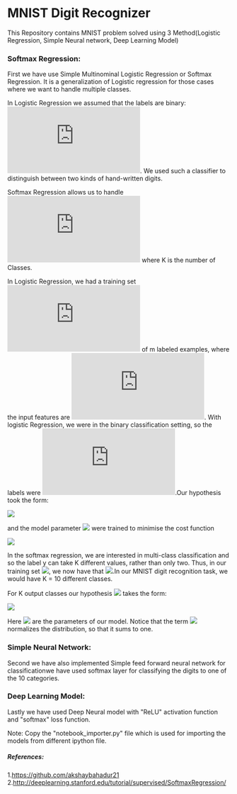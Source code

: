 # MNIST Digit Recognizer
This Repository contains MNIST problem solved using 3 Method(Logistic Regression, Simple Neural network, Deep Learning Model)

### Softmax Regression:
First we have use Simple Multinominal Logistic Regression or Softmax Regression.
It is a generalization of Logistic regression for those cases where we want to handle multiple classes.

In Logistic Regression we assumed that the labels are binary: ![](https://latex.codecogs.com/gif.latex?y%5E%7B%28i%29%7D%20%5Cin%20%5C%7B0%2C1%5C%7D). We used such a classifier to distinguish between two kinds of hand-written digits.

Softmax Regression allows us to handle ![](https://latex.codecogs.com/gif.latex?y%5E%7B%28i%29%7D%20%5Cin%20%5C%7B1%2C%5Cldots%2CK%5C%7D) where K is the number of Classes.

In Logistic Regression, we had a training set ![](https://latex.codecogs.com/gif.latex?%5C%7B%20%28x%5E%7B%281%29%7D%2C%20y%5E%7B%281%29%7D%29%2C%20%5Cldots%2C%20%28x%5E%7B%28m%29%7D%2C%20y%5E%7B%28m%29%7D%29%20%5C%7D) of m labeled examples, where the input features are ![](https://latex.codecogs.com/gif.latex?x%5E%7B%28i%29%7D%20%5Cin%20%5CRe%5E%7Bn%7D). With logistic Regression, we were in the binary classification setting, so the labels were ![](https://latex.codecogs.com/gif.latex?y%5E%7B%28i%29%7D%20%5Cin%20%5C%7B0%2C1%5C%7D).Our hypothesis took the form: 

![](http://www.sciweavers.org/upload/Tex2Img_1543849469/render.png)

and the model parameter ![](http://www.sciweavers.org/upload/Tex2Img_1543849637/render.png) were trained to minimise the cost function

![](http://www.sciweavers.org/upload/Tex2Img_1543849698/render.png)

In the softmax regression, we are interested in multi-class classification and so the label y can take K different values, rather than only two. Thus, in our training set ![](http://www.sciweavers.org/upload/Tex2Img_1543849843/render.png), we now have that ![](http://www.sciweavers.org/upload/Tex2Img_1543849930/render.png).In our MNIST digit recognition task, we would have K = 10 different classes.

For K output classes our hypothesis ![](http://www.sciweavers.org/upload/Tex2Img_1543850109/render.png) takes the form:

![](http://www.sciweavers.org/upload/Tex2Img_1543850170/render.png)

Here ![](http://www.sciweavers.org/upload/Tex2Img_1543850216/render.png) are  the parameters of our model. Notice that the term ![](http://www.sciweavers.org/upload/Tex2Img_1543850281/render.png) normalizes the distribution, so that it sums to one.


### Simple Neural Network:
Second we have also implemented Simple feed forward neural network for classificationwe have used softmax layer for classifying the digits to one of the 10 categories.

### Deep Learning Model:
Lastly we have used Deep Neural model with "ReLU" activation function and "softmax" loss function.


Note: Copy the "notebook_importer.py" file which is used for importing the models from different ipython file.
##### References:
1.https://github.com/akshaybahadur21
2.http://deeplearning.stanford.edu/tutorial/supervised/SoftmaxRegression/


